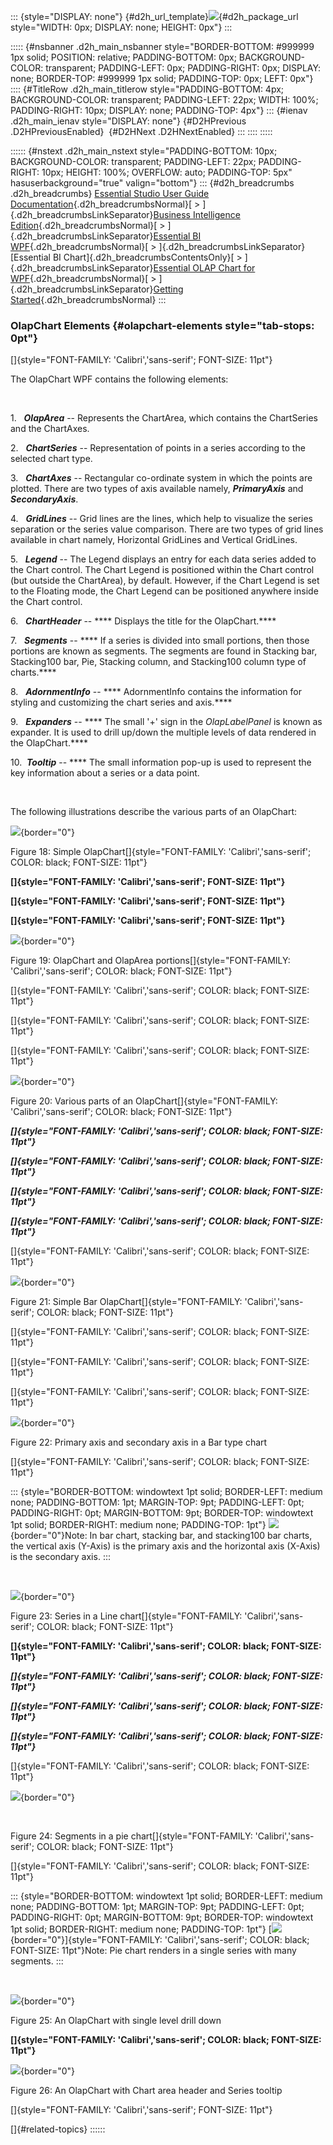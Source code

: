 ::: {style="DISPLAY: none"}
[](ms-xhelp:///?Id=d2h_url_template){#d2h_url_template}![](!package_url!){#d2h_package_url style="WIDTH: 0px; DISPLAY: none; HEIGHT: 0px"}
:::

::::: {#nsbanner .d2h_main_nsbanner style="BORDER-BOTTOM: #999999 1px solid; POSITION: relative; PADDING-BOTTOM: 0px; BACKGROUND-COLOR: transparent; PADDING-LEFT: 0px; PADDING-RIGHT: 0px; DISPLAY: none; BORDER-TOP: #999999 1px solid; PADDING-TOP: 0px; LEFT: 0px"}
:::: {#TitleRow .d2h_main_titlerow style="PADDING-BOTTOM: 4px; BACKGROUND-COLOR: transparent; PADDING-LEFT: 22px; WIDTH: 100%; PADDING-RIGHT: 10px; DISPLAY: none; PADDING-TOP: 4px"}
::: {#ienav .d2h_main_ienav style="DISPLAY: none"}
[](ms-xhelp:///?Id=569cfbeb-ee66-4900-b752-86e85184f614){#D2HPrevious .D2HPreviousEnabled}  [](ms-xhelp:///?Id=fe1c5e9f-061d-48da-ba34-4040dec2923f){#D2HNext .D2HNextEnabled}
:::
::::
:::::

:::::: {#nstext .d2h_main_nstext style="PADDING-BOTTOM: 10px; BACKGROUND-COLOR: transparent; PADDING-LEFT: 22px; PADDING-RIGHT: 10px; HEIGHT: 100%; OVERFLOW: auto; PADDING-TOP: 5px" hasuserbackground="true" valign="bottom"}
::: {#d2h_breadcrumbs .d2h_breadcrumbs}
[Essential Studio User Guide Documentation](ms-xhelp:///?Id=12457748-09e3-4d74-a240-8e049cedf030){.d2h_breadcrumbsNormal}[ \> ]{.d2h_breadcrumbsLinkSeparator}[Business Intelligence Edition](ms-xhelp:///?Id=fdf33dd8-62b2-47b9-ad7b-fc50e590bca5){.d2h_breadcrumbsNormal}[ \> ]{.d2h_breadcrumbsLinkSeparator}[Essential BI WPF](ms-xhelp:///?Id=41e3d586-d922-4a01-8272-679fe4ae7343){.d2h_breadcrumbsNormal}[ \> ]{.d2h_breadcrumbsLinkSeparator}[Essential BI Chart]{.d2h_breadcrumbsContentsOnly}[ \> ]{.d2h_breadcrumbsLinkSeparator}[Essential OLAP Chart for WPF](ms-xhelp:///?Id=4d89e52f-a14a-4da7-a710-b908bfbede08){.d2h_breadcrumbsNormal}[ \> ]{.d2h_breadcrumbsLinkSeparator}[Getting Started](ms-xhelp:///?Id=0e27a1d4-bb4f-4a17-82f3-57cc29db3716){.d2h_breadcrumbsNormal}
:::

### OlapChart Elements {#olapchart-elements style="tab-stops: 0pt"}

[]{style="FONT-FAMILY: 'Calibri','sans-serif'; FONT-SIZE: 11pt"} 

The OlapChart WPF contains the following elements:

 

1.   ***OlapArea*** -- Represents the ChartArea, which contains the ChartSeries and the ChartAxes.

2.   ***ChartSeries*** -- Representation of points in a series according to the selected chart type.

3.   ***ChartAxes*** -- Rectangular co-ordinate system in which the points are plotted. There are two types of axis available namely, ***PrimaryAxis*** and ***SecondaryAxis***.

4.   ***GridLines*** -- Grid lines are the lines, which help to visualize the series separation or the series value comparison. There are two types of grid lines available in chart namely, Horizontal GridLines and Vertical GridLines.

5.   ***Legend*** -- The Legend displays an entry for each data series added to the Chart control. The Chart Legend is positioned within the Chart control (but outside the ChartArea), by default. However, if the Chart Legend is set to the Floating mode, the Chart Legend can be positioned anywhere inside the Chart control.

6.   ***ChartHeader*** -- **** Displays the title for the OlapChart.****

7.   ***Segments*** -- **** If a series is divided into small portions, then those portions are known as segments. The segments are found in Stacking bar, Stacking100 bar, Pie, Stacking column, and Stacking100 column type of charts.****

8.   ***AdornmentInfo*** -- **** AdornmentInfo contains the information for styling and customizing the chart series and axis.****

9.   ***Expanders*** -- **** The small '+' sign in the *OlapLabelPanel* is known as expander. It is used to drill up/down the multiple levels of data rendered in the OlapChart.****

10.  ***Tooltip*** -- **** The small information pop-up is used to represent the key information about a series or a data point.

 

The following illustrations describe the various parts of an OlapChart:

![](ImagesExt/image37_20.jpg){border="0"}

Figure 18: Simple OlapChart[]{style="FONT-FAMILY: 'Calibri','sans-serif'; COLOR: black; FONT-SIZE: 11pt"}

**[]{style="FONT-FAMILY: 'Calibri','sans-serif'; FONT-SIZE: 11pt"}** 

**[]{style="FONT-FAMILY: 'Calibri','sans-serif'; FONT-SIZE: 11pt"}** 

**[]{style="FONT-FAMILY: 'Calibri','sans-serif'; FONT-SIZE: 11pt"}** 

![](ImagesExt/image37_21.jpg){border="0"}

Figure 19: OlapChart and OlapArea portions[]{style="FONT-FAMILY: 'Calibri','sans-serif'; COLOR: black; FONT-SIZE: 11pt"}

[]{style="FONT-FAMILY: 'Calibri','sans-serif'; COLOR: black; FONT-SIZE: 11pt"} 

[]{style="FONT-FAMILY: 'Calibri','sans-serif'; COLOR: black; FONT-SIZE: 11pt"} 

[]{style="FONT-FAMILY: 'Calibri','sans-serif'; COLOR: black; FONT-SIZE: 11pt"} 

![](ImagesExt/image37_22.jpg){border="0"}

Figure 20: Various parts of an OlapChart[]{style="FONT-FAMILY: 'Calibri','sans-serif'; COLOR: black; FONT-SIZE: 11pt"}

***[]{style="FONT-FAMILY: 'Calibri','sans-serif'; COLOR: black; FONT-SIZE: 11pt"}*** 

***[]{style="FONT-FAMILY: 'Calibri','sans-serif'; COLOR: black; FONT-SIZE: 11pt"}*** 

***[]{style="FONT-FAMILY: 'Calibri','sans-serif'; COLOR: black; FONT-SIZE: 11pt"}*** 

***[]{style="FONT-FAMILY: 'Calibri','sans-serif'; COLOR: black; FONT-SIZE: 11pt"}*** 

[]{style="FONT-FAMILY: 'Calibri','sans-serif'; COLOR: black; FONT-SIZE: 11pt"} 

![](ImagesExt/image37_23.jpg){border="0"}

Figure 21: Simple Bar OlapChart[]{style="FONT-FAMILY: 'Calibri','sans-serif'; COLOR: black; FONT-SIZE: 11pt"}

[]{style="FONT-FAMILY: 'Calibri','sans-serif'; COLOR: black; FONT-SIZE: 11pt"} 

[]{style="FONT-FAMILY: 'Calibri','sans-serif'; COLOR: black; FONT-SIZE: 11pt"} 

[]{style="FONT-FAMILY: 'Calibri','sans-serif'; COLOR: black; FONT-SIZE: 11pt"} 

![](ImagesExt/image37_24.jpg){border="0"}

Figure 22: Primary axis and secondary axis in a Bar type chart

[]{style="FONT-FAMILY: 'Calibri','sans-serif'; COLOR: black; FONT-SIZE: 11pt"} 

::: {style="BORDER-BOTTOM: windowtext 1pt solid; BORDER-LEFT: medium none; PADDING-BOTTOM: 1pt; MARGIN-TOP: 9pt; PADDING-LEFT: 0pt; PADDING-RIGHT: 0pt; MARGIN-BOTTOM: 9pt; BORDER-TOP: windowtext 1pt solid; BORDER-RIGHT: medium none; PADDING-TOP: 1pt"}
![](ImagesExt/image37_1.jpg){border="0"}Note: In bar chart, stacking bar, and stacking100 bar charts, the vertical axis (Y-Axis) is the primary axis and the horizontal axis (X-Axis) is the secondary axis.
:::

 

![](ImagesExt/image37_25.jpg){border="0"}

Figure 23: Series in a Line chart[]{style="FONT-FAMILY: 'Calibri','sans-serif'; COLOR: black; FONT-SIZE: 11pt"}

**[]{style="FONT-FAMILY: 'Calibri','sans-serif'; COLOR: black; FONT-SIZE: 11pt"}** 

***[]{style="FONT-FAMILY: 'Calibri','sans-serif'; COLOR: black; FONT-SIZE: 11pt"}*** 

***[]{style="FONT-FAMILY: 'Calibri','sans-serif'; COLOR: black; FONT-SIZE: 11pt"}*** 

***[]{style="FONT-FAMILY: 'Calibri','sans-serif'; COLOR: black; FONT-SIZE: 11pt"}*** 

[]{style="FONT-FAMILY: 'Calibri','sans-serif'; COLOR: black; FONT-SIZE: 11pt"} 

![](ImagesExt/image37_26.jpg){border="0"}

 

Figure 24: Segments in a pie chart[]{style="FONT-FAMILY: 'Calibri','sans-serif'; COLOR: black; FONT-SIZE: 11pt"}

[]{style="FONT-FAMILY: 'Calibri','sans-serif'; COLOR: black; FONT-SIZE: 11pt"} 

::: {style="BORDER-BOTTOM: windowtext 1pt solid; BORDER-LEFT: medium none; PADDING-BOTTOM: 1pt; MARGIN-TOP: 9pt; PADDING-LEFT: 0pt; PADDING-RIGHT: 0pt; MARGIN-BOTTOM: 9pt; BORDER-TOP: windowtext 1pt solid; BORDER-RIGHT: medium none; PADDING-TOP: 1pt"}
[![](ImagesExt/image37_1.jpg){border="0"}]{style="FONT-FAMILY: 'Calibri','sans-serif'; COLOR: black; FONT-SIZE: 11pt"}Note: Pie chart renders in a single series with many segments.
:::

 

![](ImagesExt/image37_27.jpg){border="0"}

Figure 25: An OlapChart with single level drill down

**[]{style="FONT-FAMILY: 'Calibri','sans-serif'; COLOR: black; FONT-SIZE: 11pt"}** 

![](ImagesExt/image37_28.jpg){border="0"}

Figure 26: An OlapChart with Chart area header and Series tooltip

[]{style="FONT-FAMILY: 'Calibri','sans-serif'; FONT-SIZE: 11pt"} 

[]{#related-topics}
::::::
